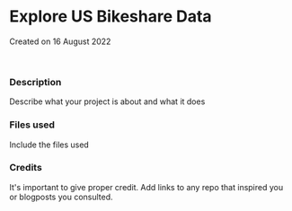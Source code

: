 # Explore US Bikeshare Data
Created on 16 August 2022

<br>

### Description
Describe what your project is about and what it does

### Files used
Include the files used

### Credits
It's important to give proper credit. Add links to any repo that inspired you or blogposts you consulted.
